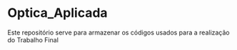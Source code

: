 # Optica_Aplicada
Este repositório serve para armazenar os códigos usados para a realização do Trabalho Final
